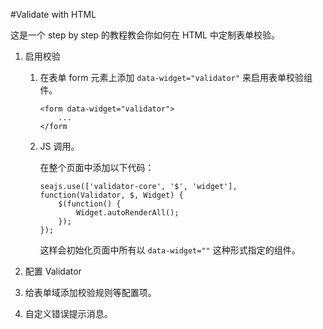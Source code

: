 #Validate with HTML

这是一个 step by step 的教程教会你如何在 HTML 中定制表单校验。

1.  启用校验

    1.  在表单 form 元素上添加 `data-widget="validator"` 来启用表单校验组件。

            <form data-widget="validator">
                ...
            </form

    2.  JS 调用。

        在整个页面中添加以下代码：

            seajs.use(['validator-core', '$', 'widget'], function(Validator, $, Widget) {
                $(function() {
                    Widget.autoRenderAll();
                });
            });

        这样会初始化页面中所有以 `data-widget=""` 这种形式指定的组件。

2.  配置 Validator

3.  给表单域添加校验规则等配置项。

4.  自定义错误提示消息。
